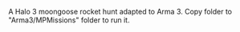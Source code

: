 
A Halo 3 moongoose rocket hunt adapted to Arma 3. Copy folder to "Arma3/MPMissions" folder to run it.